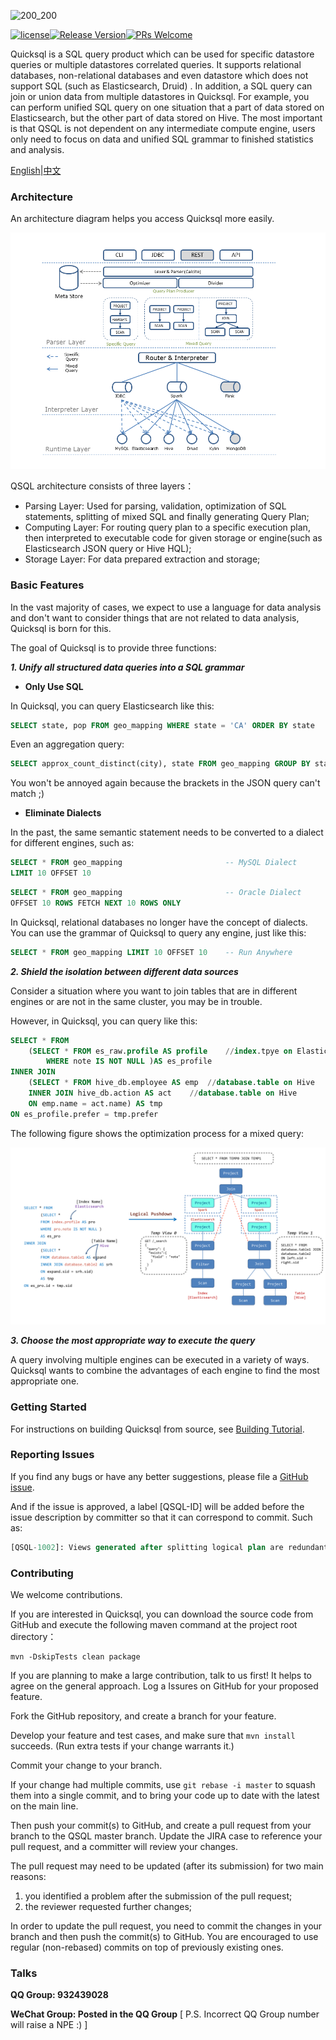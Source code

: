 ![200_200](C:/Users/liusiyuan1/IdeaProjects/Quicksql/doc/picture/logo.jpeg)   



[![license](https://img.shields.io/badge/license-MIT-blue.svg?style=flat)](./LICENSE)[![Release Version](https://img.shields.io/badge/release-0.5-red.svg)]()[![PRs Welcome](https://img.shields.io/badge/PRs-welcome-brightgreen.svg)]()

Quicksql is a SQL query product which can be used for specific datastore queries or multiple datastores correlated queries.  It supports relational databases, non-relational databases and even datastore which does not support SQL (such as Elasticsearch, Druid) . In addition, a SQL query can join or union data from multiple datastores in Quicksql. For example, you can perform unified SQL query on one situation that a part of data stored on Elasticsearch, but the other part of data stored on Hive. The most important is that QSQL is not dependent on any intermediate compute engine, users only need to focus on data and unified SQL grammar to finished statistics and analysis.

[English](./doc/README_doc.md)|[中文](./doc/README文档.md)

### Architecture

An architecture diagram helps you access Quicksql more easily.

![1540973404791](./picture/p1.png)

QSQL architecture consists of three layers：

- Parsing  Layer: Used for parsing, validation, optimization of SQL  statements, splitting of mixed SQL and finally generating Query Plan;
- Computing Layer: For routing query plan to a  specific execution plan, then interpreted to executable code for given  storage or engine(such as Elasticsearch JSON query or Hive HQL);
- Storage Layer: For data prepared extraction and storage;

### Basic Features

In the vast majority of cases, we expect to use a language for data analysis and don't want to consider things that are not related to data analysis, Quicksql is born for this.

The goal of Quicksql is to provide three functions: 

***1. Unify all structured data queries into a SQL grammar***

- **Only Use SQL**

In Quicksql, you can query Elasticsearch like this:

```sql
SELECT state, pop FROM geo_mapping WHERE state = 'CA' ORDER BY state
```

Even an aggregation query:

```sql
SELECT approx_count_distinct(city), state FROM geo_mapping GROUP BY state LIMIT 10
```

You won't be annoyed again because the brackets in the JSON query can't match ;)

- **Eliminate Dialects**

In the past, the same semantic statement needs to be converted to a dialect for different engines, such as:

```sql
SELECT * FROM geo_mapping 						-- MySQL Dialect
LIMIT 10 OFFSET 10 								
```

```sql
SELECT * FROM geo_mapping 						-- Oracle Dialect
OFFSET 10 ROWS FETCH NEXT 10 ROWS ONLY 			
```

In Quicksql, relational databases no longer have the concept of dialects. You can use the grammar of Quicksql to query any engine, just like this:

```sql
SELECT * FROM geo_mapping LIMIT 10 OFFSET 10	-- Run Anywhere
```

***2. Shield the isolation between different data sources***

Consider a situation where you want to join tables that are in different engines or are not in the same cluster, you may be in trouble.

However, in Quicksql, you can query like this:

```sql
SELECT * FROM 
	(SELECT * FROM es_raw.profile AS profile	//index.tpye on Elasticsearch 
		WHERE note IS NOT NULL )AS es_profile
INNER JOIN 
	(SELECT * FROM hive_db.employee AS emp	//database.table on Hive
	INNER JOIN hive_db.action AS act	//database.table on Hive
	ON emp.name = act.name) AS tmp 
ON es_profile.prefer = tmp.prefer
```
The following figure shows the optimization process for a mixed query:

![1540973404791](./picture/p2.png)

***3. Choose the most appropriate way to execute the query***

A query involving multiple engines can be executed in a variety of ways. Quicksql wants to combine the advantages of each engine to find the most appropriate one. 

### Getting Started

For instructions on building Quicksql from source, see [Building Tutorial](./BUILD_doc.md).

### Reporting Issues

If you find any bugs or have any better suggestions, please file a [GitHub issue](https://github.com/Qihoo360/Quicksql/issues).

And if the issue is approved, a label [QSQL-ID] will be added before the issue description by committer so that it can correspond to commit. Such as: 

```sql
[QSQL-1002]: Views generated after splitting logical plan are redundant.
```

### Contributing

We welcome contributions.

If you are interested in Quicksql, you can download the source code from GitHub and execute the following maven command at the project root directory：

```shell
mvn -DskipTests clean package
```

If you are planning to make a large contribution, talk to us first! It helps to agree on the general approach. Log a Issures on GitHub for your proposed feature.

Fork the GitHub repository, and create a branch for your feature.

Develop your feature and test cases, and make sure that `mvn install` succeeds. (Run extra tests if your change warrants it.)

Commit your change to your branch.

If your change had multiple commits, use `git rebase -i master` to squash them into a single commit, and to bring your code up to date with the latest on the main line.

Then push your commit(s) to GitHub, and create a pull request from your branch to the QSQL master branch. Update the JIRA case to reference your pull request, and a committer will review your changes.

The pull request may need to be updated (after its submission) for two main reasons:

1. you identified a problem after the submission of the pull request;
2. the reviewer requested further changes;

In order to update the pull request, you need to commit the changes in your branch and then push the commit(s) to GitHub. You are encouraged to use regular (non-rebased) commits on top of previously existing ones.

### Talks

**QQ Group: 932439028**

**WeChat Group: Posted in the QQ Group** [ P.S. Incorrect QQ Group number will raise a NPE :) ]